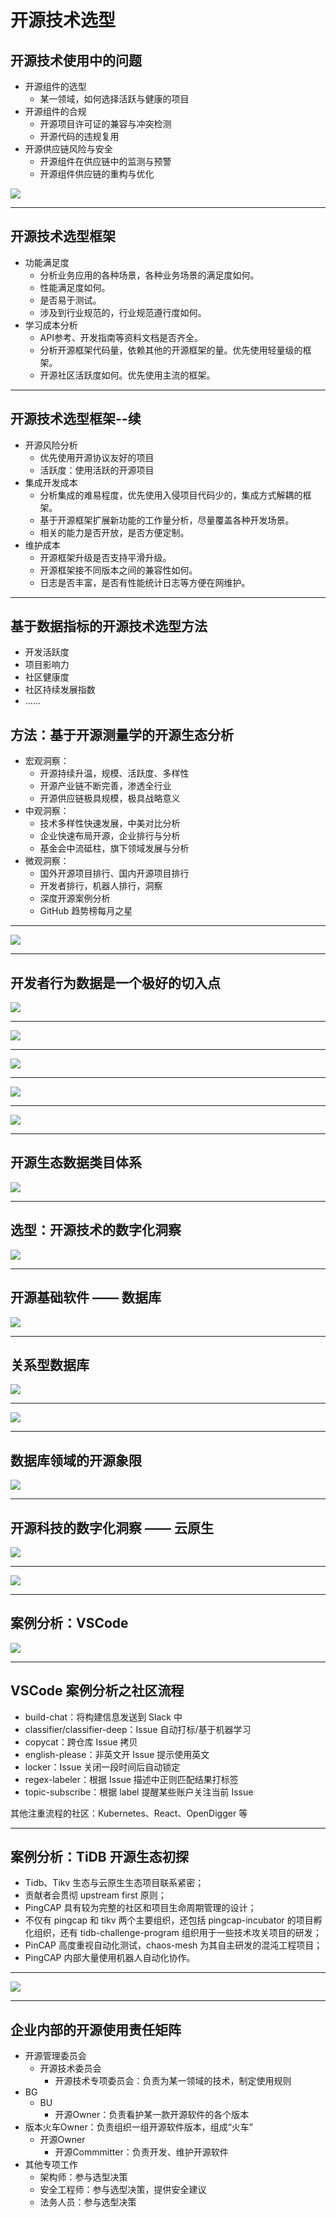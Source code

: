 # 开源技术选型

## 开源技术使用中的问题

* 开源组件的选型
    * 某一领域，如何选择活跃与健康的项目
* 开源组件的合规
    * 开源项目许可证的兼容与冲突检测
    * 开源代码的违规复用
* 开源供应链风险与安全
    * 开源组件在供应链中的监测与预警
    * 开源组件供应链的重构与优化

![](./img/OSS-supply-chain.png)

---

## 开源技术选型框架

* 功能满足度
    * 分析业务应用的各种场景，各种业务场景的满足度如何。
    * 性能满足度如何。
    * 是否易于测试。
    * 涉及到行业规范的，行业规范遵行度如何。
* 学习成本分析
    * API参考、开发指南等资料文档是否齐全。
    * 分析开源框架代码量，依赖其他的开源框架的量。优先使用轻量级的框架。
    * 开源社区活跃度如何。优先使用主流的框架。

---

## 开源技术选型框架--续

* 开源风险分析
    * 优先使用开源协议友好的项目
    * 活跃度：使用活跃的开源项目
* 集成开发成本
    * 分析集成的难易程度，优先使用入侵项目代码少的，集成方式解耦的框架。
    * 基于开源框架扩展新功能的工作量分析，尽量覆盖各种开发场景。
    * 相关的能力是否开放，是否方便定制。
* 维护成本
    * 开源框架升级是否支持平滑升级。
    * 开源框架接不同版本之间的兼容性如何。
    * 日志是否丰富，是否有性能统计日志等方便在网维护。

---

## 基于数据指标的开源技术选型方法

* 开发活跃度
* 项目影响力
* 社区健康度
* 社区持续发展指数
* ……

## 方法：基于开源测量学的开源生态分析

* 宏观洞察：
    * 开源持续升温，规模、活跃度、多样性
    * 开源产业链不断完善，渗透全行业
    * 开源供应链极具规模，极具战略意义
* 中观洞察：
    * 技术多样性快速发展，中美对比分析
    * 企业快速布局开源，企业排行与分析
    * 基金会中流砥柱，旗下领域发展与分析
* 微观洞察：
    * 国外开源项目排行、国内开源项目排行
    * 开发者排行，机器人排行，洞察
    * 深度开源案例分析
    * GitHub 趋势榜每月之星

---

![](./img/OSS-supply-chain-2.png)

---

## 开发者行为数据是一个极好的切入点

![](./img/OSS-supply-chain-3.png)

---

![](./img/OSS-supply-chain-4.png)

---

![](./img/OSS-supply-chain-5.png)

---

![](./img/OSS-supply-chain-6.png)

---

![](./img/OSS-supply-chain-7.png)

---

## 开源生态数据类目体系

![](./img/OSS-supply-chain-8.png)

---

## 选型：开源技术的数字化洞察

![](./img/OSS-supply-chain-9.png)

---

## 开源基础软件 —— 数据库

![](./img/OSS-supply-chain-10.png)

---

## 关系型数据库

![](./img/OSS-supply-chain-11.png)

---

![](./img/OSS-supply-chain-12.png)

---

## 数据库领域的开源象限

![](./img/OSS-supply-chain-13.png)

---

## 开源科技的数字化洞察 —— 云原生

![](./img/OSS-supply-chain-14.png)

---

![](./img/OSS-supply-chain-15.png)

---

## 案例分析：VSCode

![](./img/OSS-supply-chain-16.png)

---

## VSCode 案例分析之社区流程

* build-chat：将构建信息发送到 Slack 中
* classifier/classifier-deep：Issue 自动打标/基于机器学习
* copycat：跨仓库 Issue 拷贝
* english-please：非英文开 Issue 提示使用英文
* locker：Issue 关闭一段时间后自动锁定
* regex-labeler：根据 Issue 描述中正则匹配结果打标签
* topic-subscribe：根据 label 提醒某些账户关注当前 Issue

其他注重流程的社区：Kubernetes、React、OpenDigger 等

---

## 案例分析：TiDB 开源生态初探

* Tidb、Tikv 生态与云原生生态项目联系紧密；
* 贡献者会贯彻 upstream first 原则；
* PingCAP 具有较为完整的社区和项目生命周期管理的设计；
* 不仅有 pingcap 和 tikv 两个主要组织，还包括 pingcap-incubator 的项目孵化组织，还有 tidb-challenge-program 组织用于一些技术攻关项目的研发；
* PinCAP 高度重视自动化测试，chaos-mesh 为其自主研发的混沌工程项目；
* PingCAP 内部大量使用机器人自动化协作。

---

![](./img/OSS-supply-chain-17.png)

---

## 企业内部的开源使用责任矩阵

* 开源管理委员会
    * 开源技术委员会
        * 开源技术专项委员会：负责为某一领域的技术，制定使用规则
* BG
    * BU
        * 开源Owner：负责看护某一款开源软件的各个版本
* 版本火车Owner：负责组织一组开源软件版本，组成“火车”
    * 开源Owner
        * 开源Commmitter：负责开发、维护开源软件
* 其他专项工作
    * 架构师：参与选型决策
    * 安全工程师：参与选型决策，提供安全建议
    * 法务人员：参与选型决策